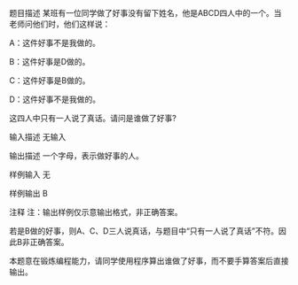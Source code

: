 题目描述
某班有一位同学做了好事没有留下姓名，他是ABCD四人中的一个。当老师问他们时，他们这样说：

A：这件好事不是我做的。

B：这件好事是D做的。

C：这件好事是B做的。

D：这件好事不是我做的。

这四人中只有一人说了真话。请问是谁做了好事?


输入描述
无输入


输出描述
一个字母，表示做好事的人。


样例输入
无

样例输出
B

注释
注：输出样例仅示意输出格式，非正确答案。

若是B做的好事，则A、C、D三人说真话，与题目中“只有一人说了真话”不符。因此B非正确答案。



本题意在锻炼编程能力，请同学使用程序算出谁做了好事，而不要手算答案后直接输出。
